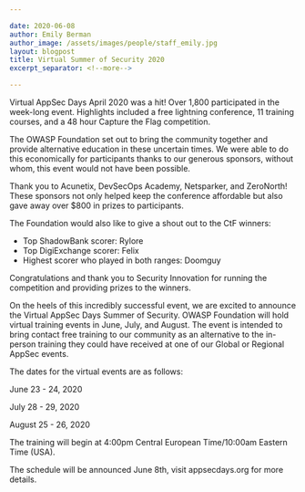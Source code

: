 ```yaml
---

date: 2020-06-08
author: Emily Berman
author_image: /assets/images/people/staff_emily.jpg
layout: blogpost
title: Virtual Summer of Security 2020
excerpt_separator: <!--more-->

---
```


Virtual AppSec Days April 2020 was a hit! Over 1,800 participated in the week-long event. Highlights included a free lightning conference, 11 training courses, and a 48 hour Capture the Flag competition.

The OWASP Foundation set out to bring the community together and provide alternative education in these uncertain times. We were able to do this economically for participants thanks to our generous sponsors, without whom, this event would not have been possible.

Thank you to Acunetix, DevSecOps Academy, Netsparker, and ZeroNorth! These sponsors not only helped keep the conference affordable but also gave away over $800 in prizes to participants.<!--more-->

The Foundation would also like to give a shout out to the CtF winners:

* Top ShadowBank scorer: Rylore 
* Top DigiExchange scorer: Felix 
* Highest scorer who played in both ranges: Doomguy

Congratulations and thank you to Security Innovation for running the competition and providing prizes to the winners.  

On the heels of this incredibly successful event, we are excited to announce the Virtual AppSec Days Summer of Security. OWASP Foundation will hold virtual training events in June, July, and August. The event is intended to bring contact free training to our community as an alternative to the in-person training they could have received at one of our Global or Regional AppSec events. 

 The dates for the virtual events are as follows:

June 23 - 24, 2020

July 28 - 29, 2020

August 25 - 26, 2020

 

The training will begin at 4:00pm Central European Time/10:00am Eastern Time (USA). 

 The schedule will be announced June 8th, visit appsecdays.org for more details. 
